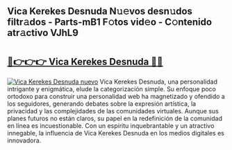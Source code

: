 ## Vica Kerekes Desnuda N𝚞𝚎vos desn𝚞dos filtr𝚊dos - Parts-mB1 F𝚘tos vid𝚎o - C𝚘ntenido atr𝚊ctivo VJhL9

# <h2><a href="http://mb7dx4h.tromn.icu/?c=Vica+Kerekes+Desnuda">🔗👉👉👉 Vica Kerekes Desnuda 🔗🔗</a></h2>

[![Vica Kerekes Desnuda nuevo](https://i.imgur.com/pEAQMta.gif)](http://mb7dx4h.tromn.icu/?c=Vica+Kerekes+Desnuda)
Vica Kerekes Desnuda, una personalidad intrigante y enigmática, elude la categorización simple. Su enfoque poco ortodoxo para construir una personalidad web ha magnetizado y ofendido a los seguidores, generando debates sobre la expresión artística, la privacidad y las complejidades de las comunidades virtuales. Aunque sus planes futuros no están claros, su papel en la redefinición de la comunidad en línea es incuestionable. Con un espíritu inquebrantable y un atractivo innegable, la influencia de Vica Kerekes Desnuda en los medios digitales es innovadora.

